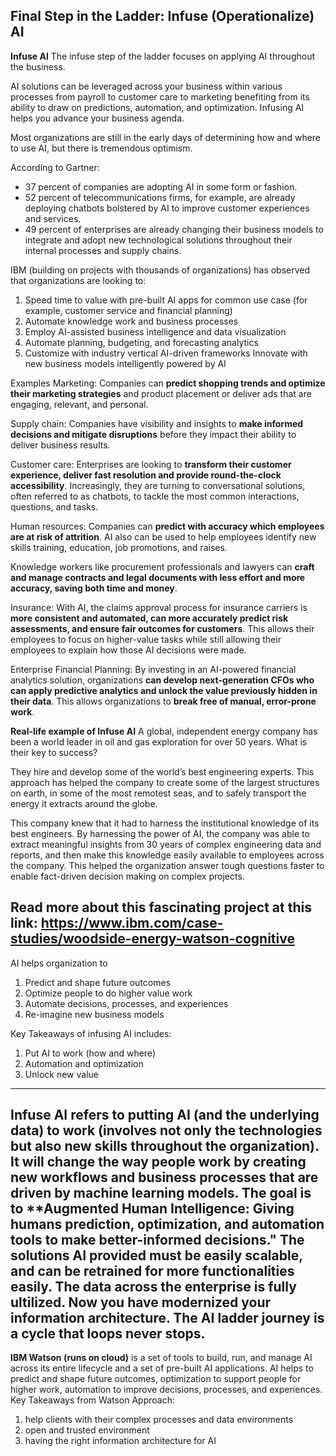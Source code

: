 ## Final Step in the Ladder: Infuse (Operationalize) AI
**Infuse AI**
The infuse step of the ladder focuses on applying AI throughout the business.

AI solutions can be leveraged across your business within various processes from payroll to customer care to marketing benefiting from its ability to draw on predictions, automation, and optimization. Infusing AI helps you advance your business agenda.   

Most organizations are still in the early days of determining how and where to use AI, but there is tremendous optimism.

According to Gartner:
- 37 percent of companies are adopting AI in some form or fashion.
- 52 percent of telecommunications firms, for example, are already deploying chatbots bolstered by AI to improve customer experiences and services.
- 49 percent of enterprises are already changing their business models to integrate and adopt new technological solutions throughout their internal processes and supply chains.  

IBM (building on projects with thousands of organizations) has observed that organizations are looking to:

1. Speed time to value with pre-built AI apps for common use case (for example, customer service and financial planning)
2. Automate knowledge work and business processes
3. Employ AI-assisted business intelligence and data visualization
4. Automate planning, budgeting, and forecasting analytics
5. Customize with industry vertical AI-driven frameworks Innovate with new business models intelligently powered by AI

Examples
Marketing: Companies can **predict shopping trends and optimize their marketing strategies** and product placement or deliver ads that are engaging, relevant, and personal.     

Supply chain: Companies have visibility and insights to **make informed decisions and mitigate disruptions** before they impact their ability to deliver business results.  

Customer care: Enterprises are looking to **transform their customer experience, deliver fast resolution and provide round-the-clock accessibility**. Increasingly, they are turning to conversational solutions, often referred to as chatbots, to tackle the most common interactions, questions, and tasks.

Human resources: Companies can **predict with accuracy which employees are at risk of attrition**. AI also can be used to help employees identify new skills training, education, job promotions, and raises.

Knowledge workers like procurement professionals and lawyers can **craft and manage contracts and legal documents with less effort and more accuracy, saving both time and money**.

Insurance: With AI, the claims approval process for insurance carriers is **more consistent and automated, can more accurately predict risk assessments, and ensure fair outcomes for customers**. This allows their employees to focus on higher-value tasks while still allowing their employees to explain how those AI decisions were made.

Enterprise Financial Planning:  By investing in an AI-powered financial analytics solution, organizations **can develop next-generation CFOs who can apply predictive analytics and unlock the value previously hidden in their data**. This allows organizations to **break free of manual, error-prone work**.  

**Real-life example of Infuse AI**
A global, independent energy company has been a world leader in oil and gas exploration for over 50 years.  What is their key to success?

They hire and develop some of the world’s best engineering experts. This approach has helped the company to create some of the largest structures on earth, in some of the most remotest seas, and to safely transport the energy it extracts around the globe.

This company knew that it had to harness the institutional knowledge of its best engineers.  By harnessing the power of AI, the company was able to extract meaningful insights from 30 years of complex engineering data and reports, and then make this knowledge easily available to employees across the company. This helped the organization answer tough questions faster to enable fact-driven decision making on complex projects.

Read more about this fascinating project at this link: https://www.ibm.com/case-studies/woodside-energy-watson-cognitive
---
AI helps organization to
1. Predict and shape future outcomes
2. Optimize people to do higher value work
3. Automate decisions, processes, and experiences
4. Re-imagine new business models

Key Takeaways of infusing AI includes:
1. Put AI to work (how and where)
2. Automation and optimization
3. Unlock new value
---
**Infuse AI** refers to putting AI (and the underlying data) to work (involves not only the technologies but also new skills throughout the organization). It will change the way people work by creating new workflows and business processes that are driven by machine learning models.
The goal is to **Augmented Human Intelligence: Giving humans prediction, optimization, and automation tools to make better-informed decisions."
The solutions AI provided must be easily scalable, and can be retrained for more functionalities easily. The data across the enterprise is fully ultilized.
Now you have modernized your information architecture. The AI ladder journey is a cycle that loops never stops.
---
**IBM Watson (runs on cloud)** is a set of tools to build, run, and manage AI across its entire lifecycle and a set of pre-built AI applications.
AI helps to predict and shape future outcomes, optimization to support people for higher work, automation to improve decisions, processes, and experiences.
Key Takeaways from Watson Approach:
1. help clients with their complex processes and data environments
2. open and trusted environment
3. having the right information architecture for AI
